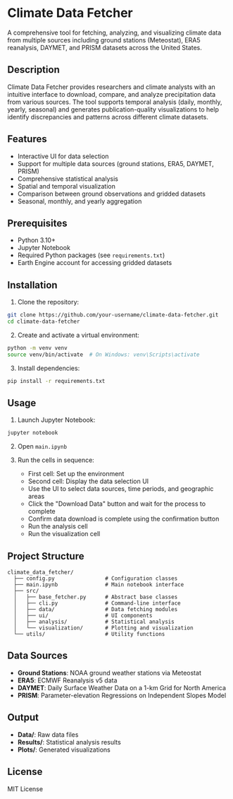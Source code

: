 # Climate Data Fetcher

A comprehensive tool for fetching, analyzing, and visualizing climate data from multiple sources including ground stations (Meteostat), ERA5 reanalysis, DAYMET, and PRISM datasets across the United States.

## Description

Climate Data Fetcher provides researchers and climate analysts with an intuitive interface to download, compare, and analyze precipitation data from various sources. The tool supports temporal analysis (daily, monthly, yearly, seasonal) and generates publication-quality visualizations to help identify discrepancies and patterns across different climate datasets.

## Features

- Interactive UI for data selection
- Support for multiple data sources (ground stations, ERA5, DAYMET, PRISM)
- Comprehensive statistical analysis
- Spatial and temporal visualization
- Comparison between ground observations and gridded datasets
- Seasonal, monthly, and yearly aggregation

## Prerequisites

- Python 3.10+
- Jupyter Notebook
- Required Python packages (see `requirements.txt`)
- Earth Engine account for accessing gridded datasets

## Installation

1. Clone the repository:
```bash
git clone https://github.com/your-username/climate-data-fetcher.git
cd climate-data-fetcher
```

2. Create and activate a virtual environment:
```bash
python -m venv venv
source venv/bin/activate  # On Windows: venv\Scripts\activate
```

3. Install dependencies:
```bash
pip install -r requirements.txt
```

## Usage

1. Launch Jupyter Notebook:
```bash
jupyter notebook
```

2. Open `main.ipynb`

3. Run the cells in sequence:
   - First cell: Set up the environment
   - Second cell: Display the data selection UI
   - Use the UI to select data sources, time periods, and geographic areas
   - Click the "Download Data" button and wait for the process to complete
   - Confirm data download is complete using the confirmation button
   - Run the analysis cell
   - Run the visualization cell

## Project Structure

```
climate_data_fetcher/
  ├── config.py                # Configuration classes
  ├── main.ipynb               # Main notebook interface
  ├── src/
  │   ├── base_fetcher.py      # Abstract base classes
  │   ├── cli.py               # Command-line interface
  │   ├── data/                # Data fetching modules
  │   ├── ui/                  # UI components
  │   ├── analysis/            # Statistical analysis
  │   └── visualization/       # Plotting and visualization
  └── utils/                   # Utility functions
```

## Data Sources

- **Ground Stations**: NOAA ground weather stations via Meteostat
- **ERA5**: ECMWF Reanalysis v5 data
- **DAYMET**: Daily Surface Weather Data on a 1-km Grid for North America
- **PRISM**: Parameter-elevation Regressions on Independent Slopes Model

## Output

- **Data/**: Raw data files
- **Results/**: Statistical analysis results
- **Plots/**: Generated visualizations

## License

MIT License